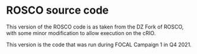 # ROSCO source code

This version of the ROSCO code is as taken from the DZ Fork of ROSCO, with some minor modification to allow execution on the cRIO.

This version is the code that was run during FOCAL Campaign 1 in Q4 2021.
